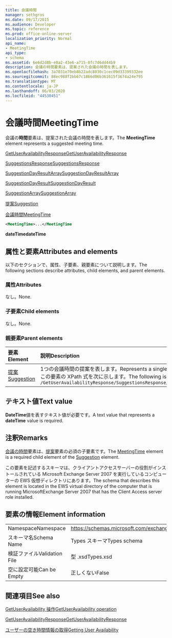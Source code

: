 ```yaml
---
title: 会議時間
manager: sethgros
ms.date: 09/17/2015
ms.audience: Developer
ms.topic: reference
ms.prod: office-online-server
localization_priority: Normal
api_name:
- MeetingTime
api_type:
- schema
ms.assetid: 6e6d2d8b-e8a2-43e6-a715-0fc7d6dd44b9
description: 会議の時間要素は、提案された会議の時間を表します。
ms.openlocfilehash: 3a7031e70eb8b22adc8030c1cec09d33399332ee
ms.sourcegitcommit: 88ec988f2bb67c1866d06b361615f3674a24e795
ms.translationtype: MT
ms.contentlocale: ja-JP
ms.lasthandoff: 06/03/2020
ms.locfileid: "44530451"
---
```

# <a name="meetingtime"></a><span data-ttu-id="40eb6-103">会議時間</span><span class="sxs-lookup"><span data-stu-id="40eb6-103">MeetingTime</span></span>

<span data-ttu-id="40eb6-104">会議の**時間**要素は、提案された会議の時間を表します。</span><span class="sxs-lookup"><span data-stu-id="40eb6-104">The **MeetingTime** element represents a suggested meeting time.</span></span> 
  
[<span data-ttu-id="40eb6-105">GetUserAvailabilityResponse</span><span class="sxs-lookup"><span data-stu-id="40eb6-105">GetUserAvailabilityResponse</span></span>](getuseravailabilityresponse.md)
  
[<span data-ttu-id="40eb6-106">SuggestionsResponse</span><span class="sxs-lookup"><span data-stu-id="40eb6-106">SuggestionsResponse</span></span>](suggestionsresponse.md)
  
[<span data-ttu-id="40eb6-107">SuggestionDayResultArray</span><span class="sxs-lookup"><span data-stu-id="40eb6-107">SuggestionDayResultArray</span></span>](suggestiondayresultarray.md)
  
[<span data-ttu-id="40eb6-108">SuggestionDayResult</span><span class="sxs-lookup"><span data-stu-id="40eb6-108">SuggestionDayResult</span></span>](suggestiondayresult.md)
  
[<span data-ttu-id="40eb6-109">SuggestionArray</span><span class="sxs-lookup"><span data-stu-id="40eb6-109">SuggestionArray</span></span>](suggestionarray.md)
  
[<span data-ttu-id="40eb6-110">提案</span><span class="sxs-lookup"><span data-stu-id="40eb6-110">Suggestion</span></span>](suggestion.md)
  
[<span data-ttu-id="40eb6-111">会議時間</span><span class="sxs-lookup"><span data-stu-id="40eb6-111">MeetingTime</span></span>](meetingtime.md)
  
```xml
<MeetingTime>...</MeetingTime
```

 <span data-ttu-id="40eb6-112">**dateTime**</span><span class="sxs-lookup"><span data-stu-id="40eb6-112">**dateTime**</span></span>
## <a name="attributes-and-elements"></a><span data-ttu-id="40eb6-113">属性と要素</span><span class="sxs-lookup"><span data-stu-id="40eb6-113">Attributes and elements</span></span>

<span data-ttu-id="40eb6-114">以下のセクションで、属性、子要素、親要素について説明します。</span><span class="sxs-lookup"><span data-stu-id="40eb6-114">The following sections describe attributes, child elements, and parent elements.</span></span>
  
### <a name="attributes"></a><span data-ttu-id="40eb6-115">属性</span><span class="sxs-lookup"><span data-stu-id="40eb6-115">Attributes</span></span>

<span data-ttu-id="40eb6-116">なし。</span><span class="sxs-lookup"><span data-stu-id="40eb6-116">None.</span></span>
  
### <a name="child-elements"></a><span data-ttu-id="40eb6-117">子要素</span><span class="sxs-lookup"><span data-stu-id="40eb6-117">Child elements</span></span>

<span data-ttu-id="40eb6-118">なし。</span><span class="sxs-lookup"><span data-stu-id="40eb6-118">None.</span></span>
  
### <a name="parent-elements"></a><span data-ttu-id="40eb6-119">親要素</span><span class="sxs-lookup"><span data-stu-id="40eb6-119">Parent elements</span></span>

|<span data-ttu-id="40eb6-120">**要素**</span><span class="sxs-lookup"><span data-stu-id="40eb6-120">**Element**</span></span>|<span data-ttu-id="40eb6-121">**説明**</span><span class="sxs-lookup"><span data-stu-id="40eb6-121">**Description**</span></span>|
|:-----|:-----|
|[<span data-ttu-id="40eb6-122">提案</span><span class="sxs-lookup"><span data-stu-id="40eb6-122">Suggestion</span></span>](suggestion.md) <br/> |<span data-ttu-id="40eb6-123">1つの会議時間の提案を表します。</span><span class="sxs-lookup"><span data-stu-id="40eb6-123">Represents a single meeting time suggestion.</span></span>  <br/> <span data-ttu-id="40eb6-124">この要素の XPath 式を次に示します。</span><span class="sxs-lookup"><span data-stu-id="40eb6-124">The following is the XPath expression to this element:</span></span>  <br/>  `/GetUserAvailabilityResponse/SuggestionsResponse/SuggestionDayResultArray/SuggestionDayResult[i]/SuggestionArray/Suggestion[i]` <br/> |
   
## <a name="text-value"></a><span data-ttu-id="40eb6-125">テキスト値</span><span class="sxs-lookup"><span data-stu-id="40eb6-125">Text value</span></span>

<span data-ttu-id="40eb6-126">**DateTime**値を表すテキスト値が必要です。</span><span class="sxs-lookup"><span data-stu-id="40eb6-126">A text value that represents a **dateTime** value is required.</span></span> 
  
## <a name="remarks"></a><span data-ttu-id="40eb6-127">注釈</span><span class="sxs-lookup"><span data-stu-id="40eb6-127">Remarks</span></span>

<span data-ttu-id="40eb6-128">[会議の時間](meetingtime.md)要素は、[提案](suggestion.md)要素の必須の子要素です。</span><span class="sxs-lookup"><span data-stu-id="40eb6-128">The [MeetingTime](meetingtime.md) element is a required child element of the [Suggestion](suggestion.md) element.</span></span> 
  
<span data-ttu-id="40eb6-129">この要素を記述するスキーマは、クライアントアクセスサーバーの役割がインストールされている Microsoft Exchange Server 2007 を実行しているコンピューターの EWS 仮想ディレクトリにあります。</span><span class="sxs-lookup"><span data-stu-id="40eb6-129">The schema that describes this element is located in the EWS virtual directory of the computer that is running MicrosoftExchange Server 2007 that has the Client Access server role installed.</span></span>
  
## <a name="element-information"></a><span data-ttu-id="40eb6-130">要素の情報</span><span class="sxs-lookup"><span data-stu-id="40eb6-130">Element information</span></span>

|||
|:-----|:-----|
|<span data-ttu-id="40eb6-131">Namespace</span><span class="sxs-lookup"><span data-stu-id="40eb6-131">Namespace</span></span>  <br/> |https://schemas.microsoft.com/exchange/services/2006/types  <br/> |
|<span data-ttu-id="40eb6-132">スキーマ名</span><span class="sxs-lookup"><span data-stu-id="40eb6-132">Schema Name</span></span>  <br/> |<span data-ttu-id="40eb6-133">Types スキーマ</span><span class="sxs-lookup"><span data-stu-id="40eb6-133">Types schema</span></span>  <br/> |
|<span data-ttu-id="40eb6-134">検証ファイル</span><span class="sxs-lookup"><span data-stu-id="40eb6-134">Validation File</span></span>  <br/> |<span data-ttu-id="40eb6-135">型 .xsd</span><span class="sxs-lookup"><span data-stu-id="40eb6-135">Types.xsd</span></span>  <br/> |
|<span data-ttu-id="40eb6-136">空に設定可能</span><span class="sxs-lookup"><span data-stu-id="40eb6-136">Can be Empty</span></span>  <br/> |<span data-ttu-id="40eb6-137">正しくない</span><span class="sxs-lookup"><span data-stu-id="40eb6-137">False</span></span>  <br/> |
   
## <a name="see-also"></a><span data-ttu-id="40eb6-138">関連項目</span><span class="sxs-lookup"><span data-stu-id="40eb6-138">See also</span></span>



[<span data-ttu-id="40eb6-139">GetUserAvailability 操作</span><span class="sxs-lookup"><span data-stu-id="40eb6-139">GetUserAvailability operation</span></span>](getuseravailability-operation.md)
  
[<span data-ttu-id="40eb6-140">GetUserAvailabilityResponse</span><span class="sxs-lookup"><span data-stu-id="40eb6-140">GetUserAvailabilityResponse</span></span>](getuseravailabilityresponse.md)


[<span data-ttu-id="40eb6-141">ユーザーの空き時間情報の取得</span><span class="sxs-lookup"><span data-stu-id="40eb6-141">Getting User Availability</span></span>](https://msdn.microsoft.com/library/d4133fcb-9b0f-4e6b-aadf-a389da83516a%28Office.15%29.aspx)

